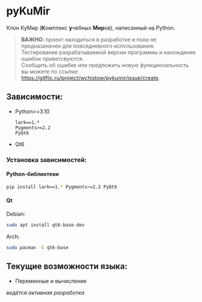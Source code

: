 # pyKuMir

Клон КуМир (**К**омплекс **у**чебных **Мир**ов), написанный на Python.

> **ВАЖНО:** проект находиться в разработке и пока не предназаначен для повседневного использования.\
> Тестирование разрабатываемой версии программы и нахождение ошибок приветсвуются.\
> Сообщить об ошибке или предложить новую функциональность вы можете по ссылке: <https://gitflic.ru/project/wchistow/pykumir/issue/create>.

## Зависимости:

 + Python>=3.10
   ```
   lark==1.*
   Pygments>=2.2
   PyQt6
   ```
 + Qt6

### Установка зависимостей:

#### Python-библиотеки

```sh
pip install lark==1.* Pygments>=2.2 PyQt6
```

#### Qt

Debian:
```sh
sudo apt install qt6-base-dev
```
Arch:
```sh
sudo pacman -S qt6-base
```

## Текущие возможности языка:

 + Переменные и вычисления

*ведётся активная разработка*
